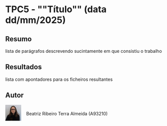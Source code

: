 # TPC5 - ""Título"" (data dd/mm/2025)

## Resumo

lista de parágrafos descrevendo sucintamente em que consistiu o trabalho

## Resultados

lista com apontadores para os ficheiros resultantes

## Autor

<div style="top:0; left:0; display: flex; justify-content: left; align-items: end; gap: 1rem; flex-direction: row;">
    <img alt="Author Photo" src="../.assets/A93210.jpg" width="50" height="50"> 
    <p> Beatriz Ribeiro Terra Almeida (A93210)</p>
</div>
